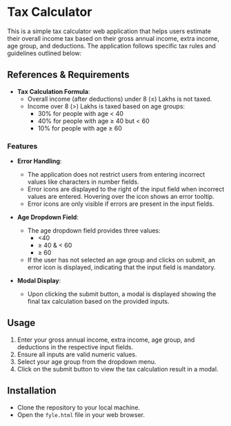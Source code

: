# Tax Calculator

This is a simple tax calculator web application that helps users estimate their overall income tax based on their gross annual income, extra income, age group, and deductions. The application follows specific tax rules and guidelines outlined below:

## References & Requirements

- **Tax Calculation Formula**: 
    - Overall income (after deductions) under 8 (≤) Lakhs is not taxed.
    - Income over 8 (>) Lakhs is taxed based on age groups:
        - 30% for people with age < 40
        - 40% for people with age ≥ 40 but < 60
        - 10% for people with age ≥ 60

### Features

- **Error Handling**: 
    - The application does not restrict users from entering incorrect values like characters in number fields.
    - Error icons are displayed to the right of the input field when incorrect values are entered. Hovering over the icon shows an error tooltip.
    - Error icons are only visible if errors are present in the input fields.

- **Age Dropdown Field**:
    - The age dropdown field provides three values:
        - <40
        - ≥ 40 & < 60
        - ≥ 60
    - If the user has not selected an age group and clicks on submit, an error icon is displayed, indicating that the input field is mandatory.

- **Modal Display**:
    - Upon clicking the submit button, a modal is displayed showing the final tax calculation based on the provided inputs.

## Usage

1. Enter your gross annual income, extra income, age group, and deductions in the respective input fields.
2. Ensure all inputs are valid numeric values.
3. Select your age group from the dropdown menu.
4. Click on the submit button to view the tax calculation result in a modal.

## Installation

- Clone the repository to your local machine.
- Open the `fyle.html` file in your web browser.
